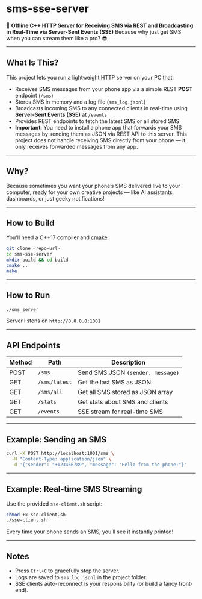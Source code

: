 # sms-sse-server

📡 **Offline C++ HTTP Server for Receiving SMS via REST and Broadcasting in Real-Time via Server-Sent Events (SSE)**
Because why just get SMS when you can stream them like a pro? 😎

---

## What Is This?

This project lets you run a lightweight HTTP server on your PC that:

- Receives SMS messages from your phone app via a simple REST **POST** endpoint (`/sms`)
- Stores SMS in memory and a log file (`sms_log.jsonl`)
- Broadcasts incoming SMS to any connected clients in real-time using **Server-Sent Events (SSE)** at `/events`
- Provides REST endpoints to fetch the latest SMS or all stored SMS
- **Important**: You need to install a phone app that forwards your SMS messages by sending them as JSON via REST API to this server. This project does not handle receiving SMS directly from your phone — it only receives forwarded messages from any app.

---

## Why?

Because sometimes you want your phone’s SMS delivered live to your computer, ready for your own creative projects — like AI assistants, dashboards, or just geeky notifications!

---

## How to Build

You'll need a C++17 compiler and [cmake](https://cmake.org/):

```bash
git clone <repo-url>
cd sms-sse-server
mkdir build && cd build
cmake ..
make
```

---

## How to Run

```bash
./sms_server
```

Server listens on `http://0.0.0.0:1001`

---

## API Endpoints

| Method | Path          | Description                     |
|--------|---------------|--------------------------------|
| POST   | `/sms`        | Send SMS JSON `{sender, message}` |
| GET    | `/sms/latest` | Get the last SMS as JSON       |
| GET    | `/sms/all`    | Get all SMS stored as JSON array |
| GET    | `/stats`      | Get stats about SMS and clients |
| GET    | `/events`     | SSE stream for real-time SMS   |

---

## Example: Sending an SMS

```bash
curl -X POST http://localhost:1001/sms \
  -H "Content-Type: application/json" \
  -d '{"sender": "+123456789", "message": "Hello from the phone!"}'
```

---

## Example: Real-time SMS Streaming

Use the provided `sse-client.sh` script:

```bash
chmod +x sse-client.sh
./sse-client.sh
```

Every time your phone sends an SMS, you’ll see it instantly printed!

---

## Notes

- Press `Ctrl+C` to gracefully stop the server.
- Logs are saved to `sms_log.jsonl` in the project folder.
- SSE clients auto-reconnect is your responsibility (or build a fancy front-end).
